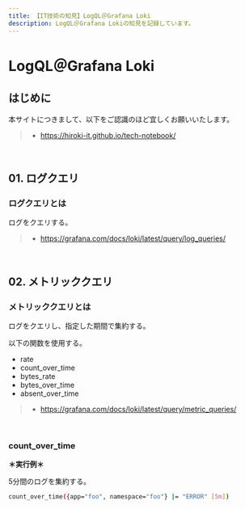 ```yaml
---
title: 【IT技術の知見】LogQL＠Grafana Loki
description: LogQL＠Grafana Lokiの知見を記録しています。
---
```


# LogQL＠Grafana Loki

## はじめに

本サイトにつきまして、以下をご認識のほど宜しくお願いいたします。

> - https://hiroki-it.github.io/tech-notebook/

<br>

## 01. ログクエリ

### ログクエリとは

ログをクエリする。

> - https://grafana.com/docs/loki/latest/query/log_queries/

<br>

## 02. メトリッククエリ

### メトリッククエリとは

ログをクエリし、指定した期間で集約する。

以下の関数を使用する。

- rate
- count_over_time
- bytes_rate
- bytes_over_time
- absent_over_time

> - https://grafana.com/docs/loki/latest/query/metric_queries/

<br>

### count_over_time

**＊実行例＊**

5分間のログを集約する。

```bash
count_over_time({app="foo", namespace="foo"} |= "ERROR" [5m])
```

<br>
